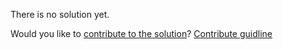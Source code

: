 
There is no solution yet.

Would you like to [contribute to the solution](https://github.com/BFEdev/BFE.dev-solutions/blob/main/question/What-would-you-do-if-your-progress-is-dragged-own-by-other-teams_en.md)? [Contribute guidline](https://github.com/BFEdev/BFE.dev-solutions#how-to-contribute)
